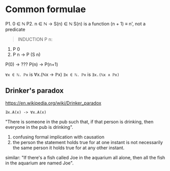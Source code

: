# Common formulae

P1. 0 ∈ ℕ
P2. n ∈ ℕ -> S(n) ∈ ℕ    S(n) is a function (n + 1) ≡ n', not a predicate

> INDUCTION
P n:
1. P 0
2. P n -> P (S n)

P(0) -> ???
P(n) -> P(n+1)





`∀x ∈ ℕ. ℙx` is ∀x.(ℕx -> ℙx)
`∃x ∈ ℕ. ℙx` is `∃x.(ℕx ∧ ℙx)`



## Drinker's paradox
https://en.wikipedia.org/wiki/Drinker_paradox

`∃x.A(x) -> ∀x.A(x)`

"There is someone in the pub such that, if that person is drinking, then everyone in the pub is drinking".
1. confusing formal implication with causation
2. the person the statement holds true for at one instant is not necessarily the same person it holds true for at any other instant.

similar: "If there's a fish called Joe in the aquarium all alone, then all the fish in the aquarium are named Joe".
